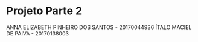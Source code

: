 # Projeto Parte 2
ANNA ELIZABETH PINHEIRO DOS SANTOS - 20170044936
ÍTALO MACIEL DE PAIVA - 20170138003
